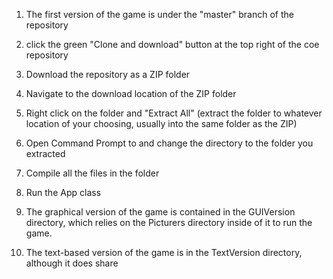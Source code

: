 1. The first version of the game is under the "master" branch of the repository
2. click the green "Clone and download" button at the top right of the coe repository
3. Download the repository as a ZIP folder
4. Navigate to the download location of the ZIP folder
5. Right click on the folder and "Extract All" (extract the folder to whatever location of your choosing, usually into the same folder as the ZIP)
6. Open Command Prompt to and change the directory to the folder you extracted
7. Compile all the files in the folder
8. Run the App class


1. The graphical version of the game is contained in the GUIVersion directory, which relies on the Picturers directory inside of it to run the game.
2. The text-based version of the game is in the TextVersion directory, although it does share 
